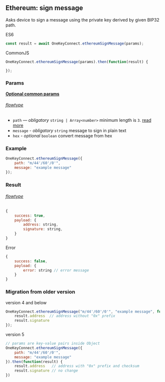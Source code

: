 ## Ethereum: sign message

Asks device to sign a message using the private key derived by given BIP32 path.

ES6
```javascript
const result = await OneKeyConnect.ethereumSignMessage(params);
```

CommonJS
```javascript
OneKeyConnect.ethereumSignMessage(params).then(function(result) {

});
```

### Params 
[****Optional common params****](./commonParams)
###### [flowtype](../../src/js/types/params.js#L64-L67)
* `path` — *obligatory* `string | Array<number>` minimum length is `3`. [read more](./path)
* `message` - *obligatory* `string` message to sign in plain text
* `hex` - *optional* `boolean` convert message from hex

### Example
```javascript
OneKeyConnect.ethereumSignMessage({
    path: "m/44'/60'/0'",
    message: "example message"
});
```

### Result
###### [flowtype](../../src/js/types/response.js#L47-L50)
```javascript
{
    success: true,
    payload: {
        address: string,
        signature: string,
    }
}
```
Error
```javascript
{
    success: false,
    payload: {
        error: string // error message
    }
}
```

### Migration from older version

version 4 and below
```javascript
OneKeyConnect.ethereumSignMessage("m/44'/60'/0'", "example message", function(result) {
    result.address  // address without "0x" prefix
    result.signature
});
```
version 5
```javascript
// params are key-value pairs inside Object
OneKeyConnect.ethereumSignMessage({ 
    path: "m/44'/60'/0'",
    message: "example message"
}).then(function(result) {
    result.address   // address with "0x" prefix and checksum
    result.signature // no change
})
```
